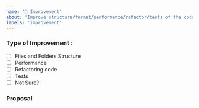 ```yaml
---
name: '🔧 Improvement'
about: 'Improve structure/format/performance/refactor/tests of the code.'
labels: 'improvement'
---
```


<!--
Please make sure your issue has not already been fixed.

Please place an x (no spaces - [x]) in all [ ] that apply.
-->

### Type of Improvement :

- [ ] Files and Folders Structure
- [ ] Performance
- [ ] Refactoring code
- [ ] Tests
- [ ] Not Sure?

### Proposal

